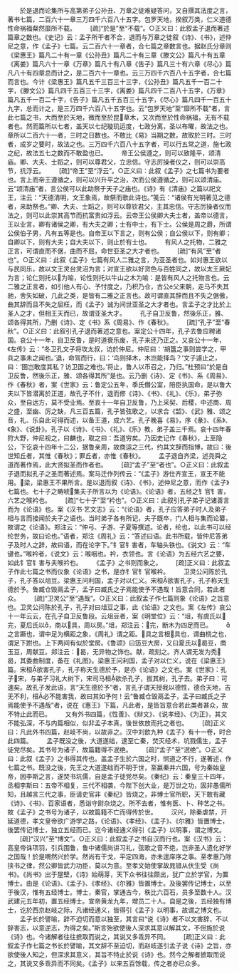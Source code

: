 <!-- { "loadSidebar": true } -->
　　於是退而论集所与高第弟子公孙丑、万章之徒难疑答问，又自撰其法度之言，著书七篇，二百六十一章三万四千六百八十五字。包罗天地，揆叙万类，仁义道德性命祸福粲然靡所不载。
　　[疏]“於是”至“不载”。○正义曰：此叙孟子退而著述篇章之数也。《史记》云：孟子所干者不合，退而与万章之徒叙《诗》、《书》，述仲尼之意，作《孟子》七篇。云二百六十一章者，合七篇之章数言也。据赵氏分章则《梁惠王》篇凡二十有一章《公孙丑》篇凡二十有三章《滕文公》篇凡十有五章《离娄》篇凡六十一章《万章》篇凡十有八章《告子》篇凡三十有六章《尽心》篇凡八十有四章总而计之，是二百六十一章也。云三万四千六百八十五字者，合七篇而言也。今计《梁惠王》篇凡五千三百三十三字，《公孙丑》篇凡五千一百二十字，《滕文公》篇凡四千五百三十三字，《离娄》篇凡四千二百八十五字，《万章》篇凡五千一百二十字，《告子》篇凡五千五百三十五字，《尽心》篇凡四千一百五十九字，总而计之，是三万四千六百八十五字也。云“包罗天地”至“靡所不载”者，言此七篇之书，大而至於天地，微而至於昆草木，又次而至於性命祸福，无有不载者也。然而篇所以七者，盖天以七纪璇玑运度，七政分离，圣以布曜，故法之也。章所以二百六十一者，三时之日数也。不敢比《易》当期之数，故取於三时。三时者，成岁之要时，故法之也。三万四千六百八十五字者，可以行五常之道，施七政之纪，故法五七之数而不敢盈也已。
　　帝王公侯遵之，则可以致隆平，颂清庙。卿、大夫、士蹈之，则可以尊君父，立忠信。守志厉操者仪之，则可以崇高节，抗浮云。
　　[疏]“帝王”至“浮云”。○正义曰：此叙《孟子》之七篇书为要者也。言上而帝王遵循之，则可以兴升平之治，次而公侯遵循之，则可以颂清庙。云“颂清庙”者，言公侯可以此助祭于天子之庙也。《诗》有《清庙》之篇以祀文王，注云：“天德清明，文王象焉，故祭而歌此诗也。”笺云：“诸侯有光明著见之德者，来助祭也。”卿、大夫、士蹈之，则可以尊钦君父，主其忠信。守志厉操者仪而法之，则可以此崇其高节而抗富贵如浮云。云帝王公侯卿大夫士者，盖帝以德言，王以业言，卿有诸侯之卿，有大夫之卿；士有中士，有下士。公侯是周之爵，所谓公侯伯子男，凡有五等是也。自帝王以下言之，则有公侯；自公侯以下，则有卿；自卿以下，则有大夫；自大夫以下，则止於有士也。
　　有风人之托物，二雅之正言，可谓直而不倨，曲而不屈，命世亚圣之大才者也。
　　[疏]“有风”至“者也”。○正义曰：此叙《孟子》七篇有风人二雅之言，为亚圣者也。如对惠王欲以与民同乐，故以文王灵台灵沼为言；对宣王欲以好货色与百姓同之，故以太王厥妃为言；论仁则托以为喻，论性则托以牛山之木为喻：是皆有风人之托物言也。云二雅之正言者，如引他人有心、予忖度之，乃积乃仓，古公父来朝，走马不失其驰，舍矢如破，几此之类，是皆有二雅之正言也。故可谓直其辞而且不失之倨傲，曲其辞而且不失之屈枉，而《孟子》诚为间世亚圣之大才者也。言孟子之才比於上圣人之才，但相王天而已，故谓亚圣大才。
　　孔子自卫反鲁，然後乐正，雅、颂各得其所，乃删《诗》、定《书》系《周易》、作《春秋》。
　　[疏]“孔子”至“春秋”。○正义曰：此叙引孔子退而著述之意也。案定公十四年，孔子去鲁应聘诸国。哀公十一年，自卫反鲁，是时道衰乐废，孔子来还乃正之。又哀公十一年，《左传》云：“冬卫孔文子将攻太叔，访於仲尼。仲尼曰：‘胡簋之事则尝学之，甲兵之事未之闻也。’退，命驾而行，曰：‘鸟则择木，木岂能择鸟？’文子遽止之，曰：‘圉岂敢度其私？访卫国之难也。’将止，鲁人以币召之，乃归。”杜预曰“於是自卫反鲁，然後乐正，雅、颂各得其所”是也。云乃删《诗》、定《书》、系《周易》、作《春秋》者，案《世家》云：鲁定公五年，季氏僭公室，陪臣执国命，是以鲁大夫以下皆潜离於正道，故孔子不什，退而修《诗》、《书》、《礼》、《乐》，弟子弥众，至自远方，莫不受业焉。至哀十一年自卫反鲁，乃上采契、后稷，中述商、周之盛，至幽、厉之缺，凡三百五篇，孔子皆弦歌之，以求合《韶》、《武》雅、颂之音，礼、乐自此可得而述，以备王道，成六艺。孔子晚喜《易》，序《彖》、《系》、《象》、《说卦》。孔子以《诗》、《书》、《礼》、《乐》教，弟子盖三千焉。哀十四年春狩大野，仲尼视之，曰麟也，取之曰：吾道穷矣。乃因史记作《春秋》，上至隐公，下讫哀十四年十二公，据鲁亲周，故商运之三代，约其文辞而指博，故曰：後世知丘者，其惟《春秋》；罪丘者，亦惟《春秋》。
　　孟子退自齐梁，述尧舜之道而著作焉，此大贤拟圣而作者也。
　　[疏]“孟子”至“者也”。○正义曰：此叙孟子退而拟孔子之圣而著述焉。案马迁作列传云：“《孟子》游仕齐宣王，宣王不能用。梁，梁惠王不果所言。是以退而叙《诗》、《书》，述仲尼之意，而作《孟子》七篇也。七十子之畴唬集夫子所言以为《论语》。《论语》者，五经之钅官钅害，六艺之喉衿也。
　　[疏]“七十子”至“衿也”。○正义曰：此叙引孔子弟子记诸善言而为《论语》也。案《汉书·艺文志》云：“《论语》者，孔子应答弟子时人及弟子相与言而接闻於夫子之语也。当时弟子各有所记，夫子既卒，门人相与集而论纂，故谓之《论语》。郑注云：“仲弓、子游、子夏等撰述。论者，纶也，以此书可以经纶世务，故曰论也。”语者，郑注《周礼》云：“答述曰语。此书所载，皆仲尼答弟子及时人之辞，故曰语，而在论字下。”钅官钅害者，车轴头铁也。《说文》云：“车键也。”喉衿者，《说文》云：喉咽也。衿，衣领也。言《论语》为五经六艺之要，如此钅官钅害与夫喉衿也。
　　《孟子》之书则而象之。
　　[疏]正义曰：此叙孟子作此七篇之书而仪象《论语》之书，是亦钅官钅官喉衿。
　　卫灵公问陈於孔子，孔子答以俎豆。梁惠王问利国，孟子对以仁义。宋桓欲害孔子，孔子称天生德於予。鲁臧仓毁鬲孟子，孟子曰臧氏之子焉能使予不遇哉！旨意合同，若此者众。
　　[疏]“卫灵公”至“遇哉”。○正义曰：此叙孟子作七篇则象《论语》之旨意也。卫灵公问陈於孔子，孔子对曰俎豆之事，此《论语》之文也。案《左传》哀公十一年云云，在孔子自卫反鲁段。云俎豆者，案《明堂位》云：“俎，有虞氏以完，夏后氏以，商以具，周以房。”俎，郑注云：完，断木为四足而已。
　　之言蹶也，谓中足为横距之象，《周礼》谓之距。具之言根具也，谓曲桡之也，谓足下跗也。上下两间有似於堂房。《鲁颂》曰笾豆大房，又曰夏氏以曷豆，商玉豆，周献豆。郑注云：曷，无异物之饰也。献，疏刻之。齐人谓无发为秃曷，其委曲制度，备在《礼图》。梁惠王问利国，孟子对以仁义，说在《梁惠王》篇。宋桓欲害孔子，孔子称天生德於予，是亦《论语》之文也。案《世家》：孔子宋，与弟子习礼大树下，宋司马桓欲杀孔子，拔其树，孔子去。弟子曰：可速矣。故孔子发此语，言“天生德於予”者，言孔子谓天授我以德性，德合天地，吉无不利，桓必不能害我，故曰其如予何！云“鲁臧仓毁鬲孟子，孟子曰臧氏之子焉能使予不遇哉”者，说在《惠王》下篇，凡此者，是皆旨意合若此类者甚众，故不特止此而已。
　　又有外书四篇，《性善》、《辩文》、《说孝经》、《为正》，其文不能弘深，不与内篇相似，似非孟子本真，後世依放而托之者也。
　　[疏]正义曰：凡此外书四篇，赵岐不尚，以故非之。汉中刘歆九种《孟子》有十一卷，时合此四篇。
　　孟子既没之後，大道遂绌，逮至亡秦，焚灭经术，坑戮儒生，孟子徒党尽矣。其书号为诸子，故篇籍得不泯绝。
　　[疏]“孟子”至“泯绝”。○正义曰：此叙《孟子》之书得其传也。盖孟子生於六国之时，悯道之不行，遂著述，作七篇之书。既没之後，先王之大道遂绌而不明于世，至嬴秦并六国，号为秦始皇帝，因李斯之言，遂焚书坑儒，自是孟子徒党尽矣。《秦纪》云：秦皇三十四年，丞相李斯曰：五帝不相复，三代不相袭，今陛下创大业，是万世之功，固非愚儒所知，且越言三代之事，臣请史官非《秦纪》皆烧之，非博士官所职，天下敢有藏《诗》、《书》、百家语者，悉诣守尉杂烧之。所不去者，惟有医、卜、种艺之书。故《孟子》之书号为诸子，以故篇籍不亡而得传於世。
　　汉兴，除秦虐禁，开延道德，孝文皇帝欲广游学之路，《论语》、《孝经》、《孟子》、《尔雅》皆置博士，後罢传记博士，独立五经而已。讫今诸经通义得引《孟子》以明事，谓之博文。
　　[疏]“汉兴”至“博文”。○正义曰：此叙孟子之书自汉而行也。案《汉书》云：高皇帝诛项羽，引兵围鲁，鲁中诸儒尚讲习礼，弦歌之音不绝，岂非圣人遗化好学之国哉！於是喟然兴於学。然尚有干戈，平定四海，亦未遑庠序之事。至孝惠乃除挟书之律，然公卿皆武力功臣，莫以为意。至孝文始使掌故晁错从伏生受《尚书》。《尚书》出于屋壁，《诗》始萌芽，天下众书往往颇出，犹广立於学官，为置博士。由是《论语》、《孟子》、《孝经》、《尔雅》皆置博士。及後罢传记博士，以至于後汉，惟有五经博士。博士，秦官，掌通古今，秩比六百石，员多至数十人。汉武建元五年初，置五经博士。宣帝黄龙九年，增员二十人。自是之後，五经独有博士，讫於西京赵岐之际，凡诸经通义，皆得引《孟子》以明事，故谓之博文也。
　　孟子长於譬喻，辞不迫切而意以独至，其言曰“说《诗》者不以文害辞，不以辞害志，以意逆志，为得之矣。”斯言殆欲使後人深求其意以解其文，不但施於说《诗》也。今诸解者往往摭取而说之，其说又多乖异不同。
　　[疏]正义曰：此叙孟子作七篇之书长於譬喻，其文辞不至迫切，而赵岐遂引孟子说《诗》之旨，亦欲使後人知之，但深求其意义，其旨不特止於说《诗》也。然今之解者摭取而说之，其说又多乖异而不同矣。《孟子》以来五百馀载，传之者亦已众多。
